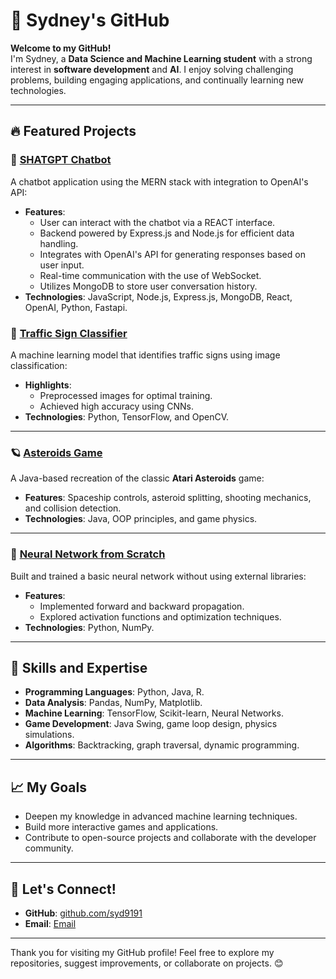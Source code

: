 # 🌟 Sydney's GitHub 

**Welcome to my GitHub!**  
I'm Sydney, a **Data Science and Machine Learning student** with a strong interest in **software development** and **AI**. I enjoy solving challenging problems, building engaging applications, and continually learning new technologies.

---

## 🔥 Featured Projects


### 🤖 [SHATGPT Chatbot](https://github.com/syd9191/shatGPT)
A chatbot application using the MERN stack with integration to OpenAI's API:
- **Features**:
  - User can interact with the chatbot via a REACT interface.
  - Backend powered by Express.js and Node.js for efficient data handling.
  - Integrates with OpenAI's API for generating responses based on user input.
  - Real-time communication with the use of WebSocket.
  - Utilizes MongoDB to store user conversation history.
- **Technologies**: JavaScript, Node.js, Express.js, MongoDB, React, OpenAI, Python, Fastapi.


### 🚦 [Traffic Sign Classifier](https://github.com/syd9191/Traffic-Sign-Classifier)
A machine learning model that identifies traffic signs using image classification:
- **Highlights**:
  - Preprocessed images for optimal training.
  - Achieved high accuracy using CNNs.
- **Technologies**: Python, TensorFlow, and OpenCV.

---

### 🪐 [Asteroids Game](https://github.com/syd9191/asteroidsGame)
A Java-based recreation of the classic **Atari Asteroids** game:
- **Features**: Spaceship controls, asteroid splitting, shooting mechanics, and collision detection.
- **Technologies**: Java, OOP principles, and game physics.

---


### 🧠 [Neural Network from Scratch](https://github.com/syd9191/Neural-Network-From-Scatch)
Built and trained a basic neural network without using external libraries:
- **Features**:
  - Implemented forward and backward propagation.
  - Explored activation functions and optimization techniques.
- **Technologies**: Python, NumPy.

---
## 📂 Skills and Expertise
- **Programming Languages**: Python, Java, R.
- **Data Analysis**: Pandas, NumPy, Matplotlib.
- **Machine Learning**: TensorFlow, Scikit-learn, Neural Networks.
- **Game Development**: Java Swing, game loop design, physics simulations.
- **Algorithms**: Backtracking, graph traversal, dynamic programming.

---

## 📈 My Goals
- Deepen my knowledge in advanced machine learning techniques.
- Build more interactive games and applications.
- Contribute to open-source projects and collaborate with the developer community.

---

## 🤝 Let's Connect!
- **GitHub**: [github.com/syd9191](https://github.com/syd9191)
- **Email**: [Email](mailto:E1121879@u.nus.edu)

---

Thank you for visiting my GitHub profile! Feel free to explore my repositories, suggest improvements, or collaborate on projects. 😊

<!--
**syd9191/syd9191** is a ✨ _special_ ✨ repository because its `README.md` (this file) appears on your GitHub profile.

Here are some ideas to get you started:

- 🔭 I’m currently working on ...
- 🌱 I’m currently learning ...
- 👯 I’m looking to collaborate on ...
- 🤔 I’m looking for help with ...
- 💬 Ask me about ...
- 📫 How to reach me: ...
- 😄 Pronouns: ...
- ⚡ Fun fact: ...
-->
